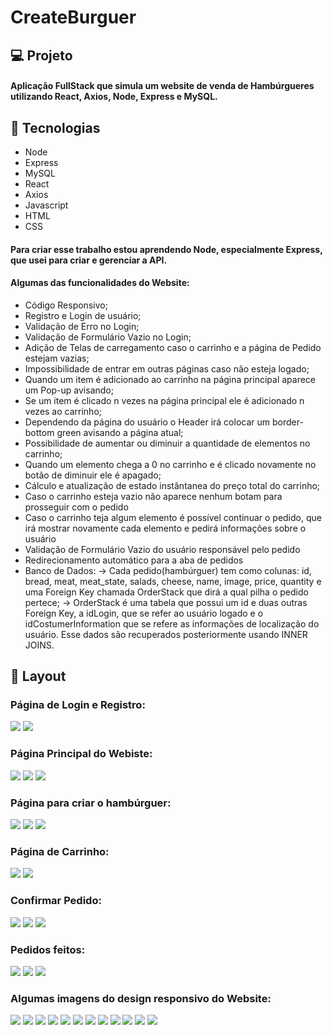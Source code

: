 # CreateBurguer

## 💻 Projeto

#### Aplicação FullStack que simula um website de venda de Hambúrgueres utilizando React, Axios, Node, Express e MySQL.

## 🚀 Tecnologias
* Node
* Express
* MySQL
* React
* Axios 
* Javascript 
* HTML  
* CSS

####  Para criar esse trabalho estou aprendendo Node, especialmente Express, que usei para criar e gerenciar a API.

#### Algumas das funcionalidades do Website:

* Código Responsivo;
* Registro e Login de usuário;
* Validação de Erro no Login;
* Validação de Formulário Vazio no Login;
* Adição de Telas de carregamento caso o carrinho e a página de Pedido estejam vazias;
* Impossibilidade de entrar em outras páginas caso não esteja logado;
* Quando um item é adicionado ao carrinho na página principal aparece um Pop-up avisando;
* Se um item é clicado n vezes na página principal ele é adicionado n vezes ao carrinho;
* Dependendo da página do usuário o Header irá colocar um border-bottom green avisando a página atual;
* Possibilidade de aumentar ou diminuir a quantidade de elementos no carrinho;
* Quando um elemento chega a 0 no carrinho e é clicado novamente no botão de diminuir ele é apagado;
* Cálculo e atualização de estado instântanea do preço total do carrinho;
* Caso o carrinho esteja vazio não aparece nenhum botam para prosseguir com o pedido
* Caso o carrinho teja algum elemento é possível continuar o pedido, que irá mostrar novamente cada elemento e pedirá informações sobre o usuário
* Validação de Formulário Vazio do usuário responsável pelo pedido
* Redirecionamento automático para a aba de pedidos
* Banco de Dados:
  -> Cada pedido(hambúrguer) tem como colunas: id, bread, meat, meat_state, salads, cheese, name, image, price, quantity e uma Foreign Key chamada OrderStack que dirá a qual pilha o pedido pertece;
  -> OrderStack é uma tabela que possui um id e duas outras Foreign Key, a idLogin, que se refer ao usuário logado e o idCostumerInformation que se refere as informações de localização do usuário. Esse dados são recuperados posteriormente usando INNER JOINS.


## 🔖 Layout
### Página de Login e Registro:

![](https://github.com/MatheusZuchiBalbinot/CreateBurger/blob/main/Imagens/github_images/login.png)
![](https://github.com/MatheusZuchiBalbinot/CreateBurger/blob/main/Imagens/github_images/registro.png)

### Página Principal do Webiste:

![](https://github.com/MatheusZuchiBalbinot/CreateBurger/blob/main/Imagens/github_images/main(1).png)
![](https://github.com/MatheusZuchiBalbinot/CreateBurger/blob/main/Imagens/github_images/main(2).png)
![](https://github.com/MatheusZuchiBalbinot/CreateBurger/blob/main/Imagens/github_images/main(3).png)

### Página para criar o hambúrguer:

![](https://raw.githubusercontent.com/MatheusZuchiBalbinot/CreateBurger/main/Imagens/github_images/criar_hamburguer(1).png)
![](https://raw.githubusercontent.com/MatheusZuchiBalbinot/CreateBurger/main/Imagens/github_images/criar_hamburguer(2).png)
![](https://raw.githubusercontent.com/MatheusZuchiBalbinot/CreateBurger/main/Imagens/github_images/criar_hamburguer(3).png)

### Página de Carrinho:

![](https://github.com/MatheusZuchiBalbinot/CreateBurger/blob/main/Imagens/github_images/carrinho(1).png)
![](https://github.com/MatheusZuchiBalbinot/CreateBurger/blob/main/Imagens/github_images/carrinho(2).png)

### Confirmar Pedido:

![](https://github.com/MatheusZuchiBalbinot/CreateBurger/blob/main/Imagens/github_images/confirmOrder(1).png)
![](https://github.com/MatheusZuchiBalbinot/CreateBurger/blob/main/Imagens/github_images/confirmOrder(2).png)
![](https://github.com/MatheusZuchiBalbinot/CreateBurger/blob/main/Imagens/github_images/confirmOrder(3).png)

### Pedidos feitos:

![](https://github.com/MatheusZuchiBalbinot/CreateBurger/blob/main/Imagens/github_images/makedOrder(1).png)
![](https://github.com/MatheusZuchiBalbinot/CreateBurger/blob/main/Imagens/github_images/makedOrder(2).png)
![](https://github.com/MatheusZuchiBalbinot/CreateBurger/blob/main/Imagens/github_images/confmakedOrder(3).png)

### Algumas imagens do design responsivo do Website:

![](https://github.com/MatheusZuchiBalbinot/CreateBurger/blob/main/Imagens/github_images(responsive)/carrinho(1).png)
![](https://github.com/MatheusZuchiBalbinot/CreateBurger/blob/main/Imagens/github_images(responsive)/carrinho(2).png)
![](https://github.com/MatheusZuchiBalbinot/CreateBurger/blob/main/Imagens/github_images(responsive)/confirmOrder(1).png)
![](https://github.com/MatheusZuchiBalbinot/CreateBurger/blob/main/Imagens/github_images(responsive)/confirmOrder(2).png)
![](https://github.com/MatheusZuchiBalbinot/CreateBurger/blob/main/Imagens/github_images(responsive)/createburguer(1).png)
![](https://github.com/MatheusZuchiBalbinot/CreateBurger/blob/main/Imagens/github_images(responsive)/createburguer(2).png)
![](https://github.com/MatheusZuchiBalbinot/CreateBurger/blob/main/Imagens/github_images(responsive)/login(1).png)
![](https://github.com/MatheusZuchiBalbinot/CreateBurger/blob/main/Imagens/github_images(responsive)/login(2).png)
![](https://github.com/MatheusZuchiBalbinot/CreateBurger/blob/main/Imagens/github_images(responsive)/main(1).png)
![](https://github.com/MatheusZuchiBalbinot/CreateBurger/blob/main/Imagens/github_images(responsive)/main(2).png)
![](https://github.com/MatheusZuchiBalbinot/CreateBurger/blob/main/Imagens/github_images(responsive)/register(1).png)
![](https://github.com/MatheusZuchiBalbinot/CreateBurger/blob/main/Imagens/github_images(responsive)/register(2).png)
